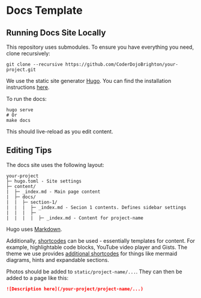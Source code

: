 # Docs Template

## Running Docs Site Locally

This repository uses submodules.
To ensure you have everything you need, clone recursively:
```shell
git clone --recursive https://github.com/CoderDojoBrighton/your-project.git
```

We use the static site generator [Hugo](https://gohugo.io/).
You can find the installation instructions [here](https://gohugo.io/installation/).

To run the docs:
```shell
hugo serve
# Or
make docs
```
This should live-reload as you edit content.


## Editing Tips

The docs site uses the following layout:

```
your-project
├─ hugo.toml - Site settings
├─ content/
|  ├─ _index.md - Main page content
|  ├─ docs/
|  |  ├─ section-1/
|  |  |  ├─ _index.md - Secion 1 contents. Defines sidebar settings
|  |  |  ├─ 
|  |  |  |  ├─ _index.md - Content for project-name 
```

Hugo uses [Markdown](https://www.markdownguide.org/basic-syntax/).

Additionally, [shortcodes](https://gohugo.io/content-management/shortcodes/) can be used - essentially templates for content.
For example, highlightable code blocks, YouTube video player and Gists.
The theme we use provides [additional shortcodes](https://hugo-book-demo.netlify.app/) for things like mermaid diagrams, hints and expandable sections.

Photos should be added to `static/project-name/...`.
They can then be added to a page like this:
```markdown
![Description here](/your-project/project-name/...)
```

